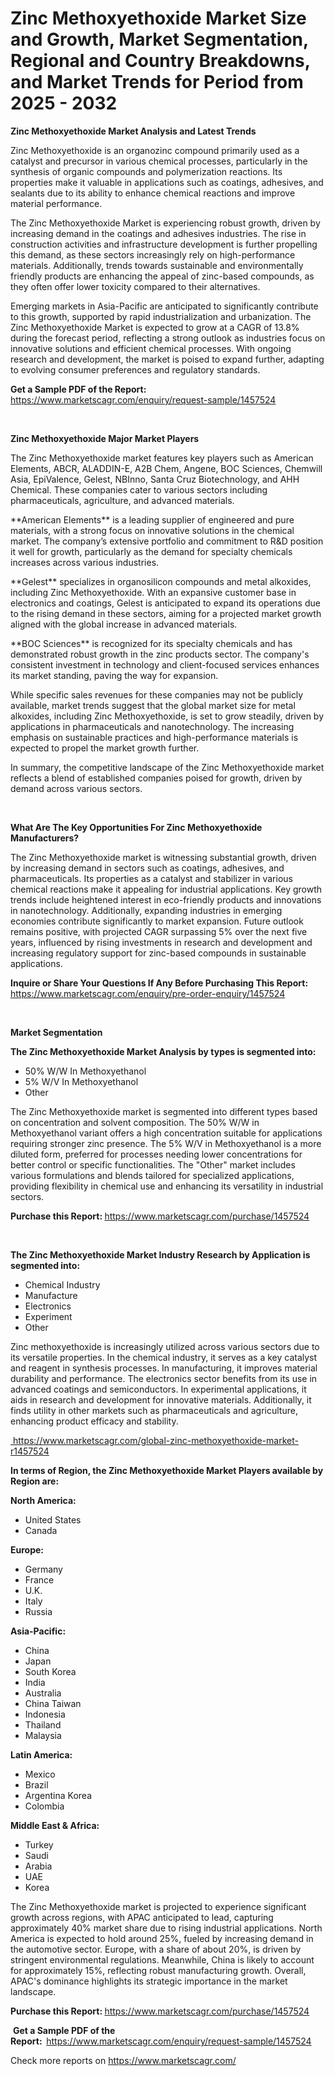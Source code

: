 <p><h1>Zinc Methoxyethoxide Market Size and Growth, Market Segmentation, Regional and Country Breakdowns, and Market Trends for Period from 2025 -  2032</h1></p><p><strong>Zinc Methoxyethoxide Market Analysis and Latest Trends</strong></p>
<p><p>Zinc Methoxyethoxide is an organozinc compound primarily used as a catalyst and precursor in various chemical processes, particularly in the synthesis of organic compounds and polymerization reactions. Its properties make it valuable in applications such as coatings, adhesives, and sealants due to its ability to enhance chemical reactions and improve material performance.</p><p>The Zinc Methoxyethoxide Market is experiencing robust growth, driven by increasing demand in the coatings and adhesives industries. The rise in construction activities and infrastructure development is further propelling this demand, as these sectors increasingly rely on high-performance materials. Additionally, trends towards sustainable and environmentally friendly products are enhancing the appeal of zinc-based compounds, as they often offer lower toxicity compared to their alternatives.</p><p>Emerging markets in Asia-Pacific are anticipated to significantly contribute to this growth, supported by rapid industrialization and urbanization. The Zinc Methoxyethoxide Market is expected to grow at a CAGR of 13.8% during the forecast period, reflecting a strong outlook as industries focus on innovative solutions and efficient chemical processes. With ongoing research and development, the market is poised to expand further, adapting to evolving consumer preferences and regulatory standards.</p></p>
<p><strong>Get a Sample PDF of the Report:&nbsp;</strong> <a href="https://www.marketscagr.com/enquiry/request-sample/1457524?utm_campaign=3018&utm_medium=2&utm_source=Github&utm_content=ia&utm_term=30032025&utm_id=zinc-methoxyethoxide">https://www.marketscagr.com/enquiry/request-sample/1457524</a></p>
<p>&nbsp;</p>
<p><strong>Zinc Methoxyethoxide Major Market Players</strong></p>
<p><p>The Zinc Methoxyethoxide market features key players such as American Elements, ABCR, ALADDIN-E, A2B Chem, Angene, BOC Sciences, Chemwill Asia, EpiValence, Gelest, NBInno, Santa Cruz Biotechnology, and AHH Chemical. These companies cater to various sectors including pharmaceuticals, agriculture, and advanced materials.</p><p>**American Elements** is a leading supplier of engineered and pure materials, with a strong focus on innovative solutions in the chemical market. The company’s extensive portfolio and commitment to R&D position it well for growth, particularly as the demand for specialty chemicals increases across various industries.</p><p>**Gelest** specializes in organosilicon compounds and metal alkoxides, including Zinc Methoxyethoxide. With an expansive customer base in electronics and coatings, Gelest is anticipated to expand its operations due to the rising demand in these sectors, aiming for a projected market growth aligned with the global increase in advanced materials.</p><p>**BOC Sciences** is recognized for its specialty chemicals and has demonstrated robust growth in the zinc products sector. The company's consistent investment in technology and client-focused services enhances its market standing, paving the way for expansion.</p><p>While specific sales revenues for these companies may not be publicly available, market trends suggest that the global market size for metal alkoxides, including Zinc Methoxyethoxide, is set to grow steadily, driven by applications in pharmaceuticals and nanotechnology. The increasing emphasis on sustainable practices and high-performance materials is expected to propel the market growth further.</p><p>In summary, the competitive landscape of the Zinc Methoxyethoxide market reflects a blend of established companies poised for growth, driven by demand across various sectors.</p></p>
<p>&nbsp;</p>
<p><strong>What Are The Key Opportunities For Zinc Methoxyethoxide Manufacturers?</strong></p>
<p><p>The Zinc Methoxyethoxide market is witnessing substantial growth, driven by increasing demand in sectors such as coatings, adhesives, and pharmaceuticals. Its properties as a catalyst and stabilizer in various chemical reactions make it appealing for industrial applications. Key growth trends include heightened interest in eco-friendly products and innovations in nanotechnology. Additionally, expanding industries in emerging economies contribute significantly to market expansion. Future outlook remains positive, with projected CAGR surpassing 5% over the next five years, influenced by rising investments in research and development and increasing regulatory support for zinc-based compounds in sustainable applications.</p></p>
<p><strong>Inquire or Share Your Questions If Any Before Purchasing This Report:</strong> <a href="https://www.marketscagr.com/enquiry/pre-order-enquiry/1457524?utm_campaign=3018&utm_medium=2&utm_source=Github&utm_content=ia&utm_term=30032025&utm_id=zinc-methoxyethoxide">https://www.marketscagr.com/enquiry/pre-order-enquiry/1457524</a></p>
<p>&nbsp;</p>
<p><strong>Market Segmentation</strong></p>
<p><strong>The Zinc Methoxyethoxide Market Analysis by types is segmented into:</strong></p>
<p><ul><li>50% W/W In Methoxyethanol</li><li>5% W/V In Methoxyethanol</li><li>Other</li></ul></p>
<p><p>The Zinc Methoxyethoxide market is segmented into different types based on concentration and solvent composition. The 50% W/W in Methoxyethanol variant offers a high concentration suitable for applications requiring stronger zinc presence. The 5% W/V in Methoxyethanol is a more diluted form, preferred for processes needing lower concentrations for better control or specific functionalities. The "Other" market includes various formulations and blends tailored for specialized applications, providing flexibility in chemical use and enhancing its versatility in industrial sectors.</p></p>
<p><strong>Purchase this Report:&nbsp;</strong><a href="https://www.marketscagr.com/purchase/1457524?utm_campaign=3018&utm_medium=2&utm_source=Github&utm_content=ia&utm_term=30032025&utm_id=zinc-methoxyethoxide">https://www.marketscagr.com/purchase/1457524</a></p>
<p>&nbsp;</p>
<p><strong>The Zinc Methoxyethoxide Market Industry Research by Application is segmented into:</strong></p>
<p><ul><li>Chemical Industry</li><li>Manufacture</li><li>Electronics</li><li>Experiment</li><li>Other</li></ul></p>
<p><p>Zinc methoxyethoxide is increasingly utilized across various sectors due to its versatile properties. In the chemical industry, it serves as a key catalyst and reagent in synthesis processes. In manufacturing, it improves material durability and performance. The electronics sector benefits from its use in advanced coatings and semiconductors. In experimental applications, it aids in research and development for innovative materials. Additionally, it finds utility in other markets such as pharmaceuticals and agriculture, enhancing product efficacy and stability.</p></p>
<p><a href="https://www.marketscagr.com/global-zinc-methoxyethoxide-market-r1457524?utm_campaign=3018&utm_medium=2&utm_source=Github&utm_content=ia&utm_term=30032025&utm_id=zinc-methoxyethoxide">&nbsp;https://www.marketscagr.com/global-zinc-methoxyethoxide-market-r1457524</a></p>
<p><strong>In terms of Region, the Zinc Methoxyethoxide Market Players available by Region are:</strong></p>
<p>
    <p> <strong> North America: </strong>
        <ul>
            <li>United States</li>
            <li>Canada</li>
        </ul>
        </p> 
    <p> <strong> Europe: </strong>
        <ul>
            <li>Germany</li>
            <li>France</li>
            <li>U.K.</li>
            <li>Italy</li>
            <li>Russia</li>
        </ul>
        </p> 
    <p> <strong> Asia-Pacific: </strong>
        <ul>
            <li>China</li>
            <li>Japan</li>
            <li>South Korea</li>
            <li>India</li>
            <li>Australia</li>
            <li>China Taiwan</li>
            <li>Indonesia</li>
            <li>Thailand</li>
            <li>Malaysia</li>
        </ul>
        </p> 
    <p> <strong> Latin America: </strong>
        <ul>
            <li>Mexico</li>
            <li>Brazil</li>
            <li>Argentina Korea</li>
            <li>Colombia</li>
        </ul>
        </p> 
    <p> <strong> Middle East & Africa: </strong>
        <ul>
            <li>Turkey</li>
            <li>Saudi</li>
            <li>Arabia</li>
            <li>UAE</li>
            <li>Korea</li>
        </ul>
    </p>
    </p>
<p><p>The Zinc Methoxyethoxide market is projected to experience significant growth across regions, with APAC anticipated to lead, capturing approximately 40% market share due to rising industrial applications. North America is expected to hold around 25%, fueled by increasing demand in the automotive sector. Europe, with a share of about 20%, is driven by stringent environmental regulations. Meanwhile, China is likely to account for approximately 15%, reflecting robust manufacturing growth. Overall, APAC's dominance highlights its strategic importance in the market landscape.</p></p>
<p><strong>Purchase this Report: </strong><a href="https://www.marketscagr.com/purchase/1457524?utm_campaign=3018&utm_medium=2&utm_source=Github&utm_content=ia&utm_term=30032025&utm_id=zinc-methoxyethoxide">https://www.marketscagr.com/purchase/1457524</a></p>
<p>&nbsp;<strong>Get a Sample PDF of the Report:&nbsp;&nbsp;</strong><a href="https://www.marketscagr.com/enquiry/request-sample/1457524?utm_campaign=3018&utm_medium=2&utm_source=Github&utm_content=ia&utm_term=30032025&utm_id=zinc-methoxyethoxide">https://www.marketscagr.com/enquiry/request-sample/1457524</a></p>
<p><strong></strong></p>
<p>Check more reports on <a href="https://www.marketscagr.com/?utm_campaign=3018&utm_medium=2&utm_source=Github&utm_content=ia&utm_term=30032025&utm_id=zinc-methoxyethoxide">https://www.marketscagr.com/</a></p>